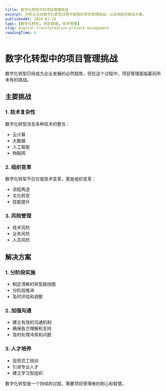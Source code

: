 ```yaml
---
title: 数字化转型中的项目管理挑战
excerpt: 分析企业在数字化转型过程中面临的项目管理挑战，以及相应的解决方案。
publishedAt: 2024-01-20
tags: [数字化转型, 项目管理, 技术管理]
slug: digital-transformation-project-management
readingTime: 6
---
```


# 数字化转型中的项目管理挑战

数字化转型已经成为企业发展的必然趋势，但在这个过程中，项目管理面临着前所未有的挑战。

## 主要挑战

### 1. 技术复杂性

数字化转型涉及多种技术的整合：
- 云计算
- 大数据
- 人工智能
- 物联网

### 2. 组织变革

数字化转型不仅仅是技术变革，更是组织变革：
- 流程再造
- 文化转变
- 技能提升

### 3. 风险管理

- 技术风险
- 业务风险
- 人员风险

## 解决方案

### 1. 分阶段实施

- 制定清晰的转型路线图
- 分阶段推进
- 及时评估和调整

### 2. 加强沟通

- 建立有效的沟通机制
- 确保各方理解和支持
- 及时处理冲突和问题

### 3. 人才培养

- 投资员工培训
- 引进专业人才
- 建立学习型组织

数字化转型是一个持续的过程，需要项目管理者的耐心和智慧。 